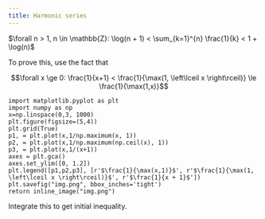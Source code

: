 ```yaml
---
title: Harmonic series
---
```


$\forall n > 1, n \in \mathbb{Z}: \log(n + 1) < \sum_{k=1}^{n} \frac{1}{k} < 1 + \log(n)$

To prove this, use the fact that

$$\forall x \ge 0: \frac{1}{x+1} < \frac{1}{\max(1, \left\lceil x \right\rceil)} \le \frac{1}{\max(1,x)}$$

~~~ {.run_python}
import matplotlib.pyplot as plt
import numpy as np
x=np.linspace(0,3, 1000)
plt.figure(figsize=(5,4))
plt.grid(True)
p1, = plt.plot(x,1/np.maximum(x, 1))
p2, = plt.plot(x,1/np.maximum(np.ceil(x), 1))
p3, = plt.plot(x,1/(x+1))
axes = plt.gca()
axes.set_ylim([0, 1.2])
plt.legend([p1,p2,p3], [r'$\frac{1}{\max(x,1)}$', r'$\frac{1}{\max(1, \left\lceil x \right\rceil)}$', r'$\frac{1}{x + 1}$'])
plt.savefig("img.png", bbox_inches='tight')
return inline_image("img.png")
~~~

Integrate this to get initial inequality. 